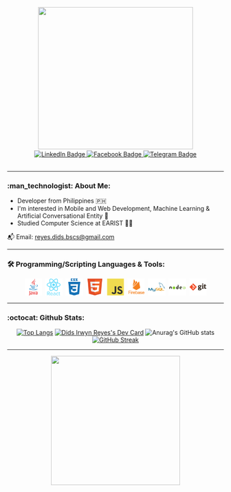 <div id="header" align="center">
  <img src="https://media.giphy.com/media/VGcVZyreAU2UewDI81/giphy.gif" height = "330" width="360"/>
</div>

<div id="badges" align="center">
  <a href="https://www.linkedin.com/in/dids-irwyn-reyes-605214159" target="_blank"/>
<img src="https://img.shields.io/badge/LinkedIn-blue?style=for-the-badge&logo=linkedin&logoColor=white" alt="LinkedIn Badge"/>
  </a>
  <a href="https://www.facebook.com/didsirwyn.reyes/">
<img src="https://camo.githubusercontent.com/ae469df0ca892760cf6edd0c12b154d6d18dd56c019ad0fc12d881c17d3db3d3/68747470733a2f2f696d672e736869656c64732e696f2f7374617469632f76313f7374796c653d666f722d7468652d6261646765266d6573736167653d46616365626f6f6b26636f6c6f723d313837374632266c6f676f3d46616365626f6f6b266c6f676f436f6c6f723d464646464646266c6162656c3d" alt="Facebook Badge"/>
  </a>
  <a href="https://t.me/skedaddl3">
<img src="https://camo.githubusercontent.com/6f137f6e48f123181ee64838b8aa29e5e3cf4e69a8999e7056f4df2e3331c4b9/68747470733a2f2f696d672e736869656c64732e696f2f7374617469632f76313f7374796c653d666f722d7468652d6261646765266d6573736167653d54656c656772616d26636f6c6f723d323641354534266c6f676f3d54656c656772616d266c6f676f436f6c6f723d464646464646266c6162656c3d" alt="Telegram Badge"/>
  </a>
  <!--<a href="https://open.spotify.com/user/rdids?si=3g1qV3MjRQKM5AF_ecGW0A&utm_source=copy-link">
<img src="https://camo.githubusercontent.com/f63f025c4f4797f4e0cf1904d1c87d02179a369b11948d5023af396d30dcad7b/68747470733a2f2f696d672e736869656c64732e696f2f7374617469632f76313f7374796c653d666f722d7468652d6261646765266d6573736167653d53706f7469667926636f6c6f723d314442393534266c6f676f3d53706f74696679266c6f676f436f6c6f723d464646464646266c6162656c3d" alt="Spotify Badge"/>
  </a>
-->
</div>

<div align="center">
<img src="https://komarev.com/ghpvc/?username=skedaddl3" alt=""/>
</div>

<hr/>


<h3>:man_technologist: About Me:</h3>

- Developer from Philippines :philippines:
- I'm interested in Mobile and Web Development, Machine Learning & Artificial Conversational Entity :robot:
- Studied Computer Science at EARIST :man_student:

:mailbox_with_mail: Email: reyes.dids.bscs@gmail.com

<hr/>

### :hammer_and_wrench: Programming/Scripting Languages & Tools:
<div align="center">
  <img src="https://github.com/devicons/devicon/blob/master/icons/java/java-original-wordmark.svg" title="Java" alt="Java" width="40" height="40"/>&nbsp;
  <img src="https://github.com/devicons/devicon/blob/master/icons/react/react-original-wordmark.svg" title="React" alt="React" width="40" height="40"/>&nbsp;
<!-- UWL
<img src="https://github.com/devicons/devicon/blob/master/icons/flutter/flutter-original.svg" title="Flutter" alt="Flutter" width="40" height="40"/>&nbsp;
<img src="https://github.com/devicons/devicon/blob/master/icons/gatsby/gatsby-original.svg" title="Gatsby"  alt="Gatsby" width="40" height="40"/>&nbsp;
  <img src="https://github.com/devicons/devicon/blob/master/icons/redux/redux-original.svg" title="Redux" alt="Redux " width="40" height="40"/>&nbsp;
  <img src="https://github.com/devicons/devicon/blob/master/icons/amazonwebservices/amazonwebservices-plain-wordmark.svg" title="AWS" alt="AWS" width="40" height="40"/>&nbsp;
-->
  <img src="https://github.com/devicons/devicon/blob/master/icons/css3/css3-plain-wordmark.svg"  title="CSS3" alt="CSS" width="40" height="40"/>&nbsp;
  <img src="https://github.com/devicons/devicon/blob/master/icons/html5/html5-original.svg" title="HTML5" alt="HTML" width="40" height="40"/>&nbsp;
  <img src="https://github.com/devicons/devicon/blob/master/icons/javascript/javascript-original.svg" title="JavaScript" alt="JavaScript" width="40" height="40"/>&nbsp;
  <img src="https://github.com/devicons/devicon/blob/master/icons/firebase/firebase-plain-wordmark.svg" title="Firebase" alt="Firebase" width="40" height="40"/>&nbsp;
  <img src="https://github.com/devicons/devicon/blob/master/icons/mysql/mysql-original-wordmark.svg" title="MySQL"  alt="MySQL" width="40" height="40"/>&nbsp;
  <img src="https://github.com/devicons/devicon/blob/master/icons/nodejs/nodejs-original-wordmark.svg" title="NodeJS" alt="NodeJS" width="40" height="40"/>&nbsp;
  <img src="https://github.com/devicons/devicon/blob/master/icons/git/git-original-wordmark.svg" title="Git" **alt="Git" width="40" height="40"/>
</div>

<hr/>

### :octocat: Github Stats:

<div align="center">

[![Top Langs](https://github-readme-stats.vercel.app/api/top-langs/?username=skedaddl3&langs_count=8&theme=vue-dark)](https://github.com/anuraghazra/github-readme-stats) <a href="https://app.daily.dev/dids"><img src="https://api.daily.dev/devcards/ce5ad37da6594d2796a52f450555d4b3.png?r=r08" width="300" alt="Dids Irwyn Reyes's Dev Card"/></a>  ![Anurag's GitHub stats](https://github-readme-stats.vercel.app/api?username=skedaddl3&theme=dark&show_icons=true) [![GitHub Streak](http://github-readme-streak-stats.herokuapp.com?user=skedaddl3&theme=dracula&date_format=M%20j%5B%2C%20Y%5D)](https://git.io/streak-stats)
  
</div>

<hr/>

<div align="center">
<img src="https://media.giphy.com/media/f6hnhHkks8bk4jwjh3/giphy.gif" height="300" width="300"/>
</div>
